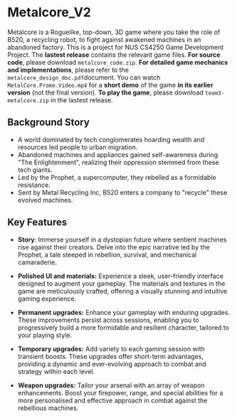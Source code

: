 # Metalcore_V2
Metalcore is a Roguelike, top-down, 3D game where you take the role of B520, a recycling robot, to fight against awakened machines in an abandoned factory. This is a project for NUS CS4250 Game Development Project. The **lastest release** contains the relevant game files. **For source code**, please download `metalcore_code.zip`. **For detailed game mechanics and implementations**, please refer to the `metalcore_design_doc.pdf`document. You can watch `MetalCore.Promo.Video.mp4` for a **short demo** of the game **in its earlier version** (not the final version). **__To play the game__**, please download `team3-metalcore.zip` in the lastest release.

## Background Story
- A world dominated by tech conglomerates hoarding wealth and resources led people to urban migration. 
- Abandoned machines and appliances gained self-awareness during "The Enlightenment", realizing their oppression stemmed from these tech giants. 
- Led by the Prophet, a supercomputer, they rebelled as a formidable resistance. 
- Sent by Metal Recycling Inc, B520 enters a company to "recycle" these evolved machines.

## Key Features
- **Story**: 
Immerse yourself in a dystopian future where sentient machines rise against their creators. Delve into the epic narrative led by the Prophet, a tale steeped in rebellion, survival, and mechanical camaraderie.

- **Polished UI and materials:**
Experience a sleek, user-friendly interface designed to augment your gameplay. The materials and textures in the game are meticulously crafted, offering a visually stunning and intuitive gaming experience.

- **Permanent upgrades:**
Enhance your gameplay with enduring upgrades. These improvements persist across sessions, enabling you to progressively build a more formidable and resilient character, tailored to your playing style.

- **Temporary upgrades:**
Add variety to each gaming session with transient boosts. These upgrades offer short-term advantages, providing a dynamic and ever-evolving approach to combat and strategy within each level.

- **Weapon upgrades:**
Tailor your arsenal with an array of weapon enhancements. Boost your firepower, range, and special abilities for a more personalised and effective approach in combat against the rebellious machines.
